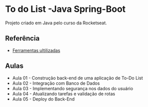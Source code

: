 
# To do List -Java Spring-Boot

Projeto criado em Java pelo curso da Rocketseat.



## Referência

 - [Ferramentas ultilizadas](https://efficient-sloth-d85.notion.site/Curso-de-Java-2408d11bfc3447e980fe9460b6293976)


## Aulas

- Aula 01 - Construção back-end de uma aplicação de To-Do List
- Aula 02 - Integração com Banco de Dados
- Aula 03 - Implementando segurança nos dados do usuário
- Aula 04 - Atualizando tarefas e validação de rotas
- Aula 05 - Deploy do Back-End
